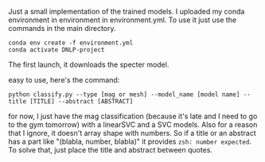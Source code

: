 Just a small implementation of the trained models. I uploaded my conda environment in environment in environment.yml.
To use it just use the commands in the main directory.

```
conda env create -f environment.yml
conda activate DNLP-project
```

The first launch, it downloads the specter model.

easy to use, here's the command:

```
python classify.py --type [mag or mesh] --model_name [model name] --title [TITLE] --abstract [ABSTRACT]
```

for now, I just have the mag classification (because it's late and I need to go to the gym tomorrow) with a linearSVC 
and a SVC models. Also for a reason that I ignore, it doesn't array shape with numbers. So if a title or an abstract 
has a part like "(blabla, number, blabla)" it provides ```zsh: number expected```. To solve that, just place the 
title and abstract between quotes.